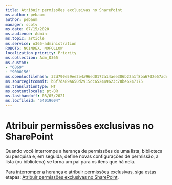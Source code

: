 ```yaml
---
title: Atribuir permissões exclusivas no SharePoint
ms.author: pebaum
author: pebaum
manager: scotv
ms.date: 07/15/2020
ms.audience: Admin
ms.topic: article
ms.service: o365-administration
ROBOTS: NOINDEX, NOFOLLOW
localization_priority: Priority
ms.collection: Adm_O365
ms.custom:
- "6869"
- "9000156"
ms.openlocfilehash: 32d790e59ee2e4a96ed0172a14aee306b22a1f8ba6702e57ade5357a69b46803
ms.sourcegitcommit: b5f7da89a650d2915dc652449623c78be6247175
ms.translationtype: HT
ms.contentlocale: pt-BR
ms.lasthandoff: 08/05/2021
ms.locfileid: "54019604"
---
```

# <a name="assign-unique-permissions-in-sharepoint"></a>Atribuir permissões exclusivas no SharePoint

Quando você interrompe a herança de permissões de uma lista, biblioteca ou pesquisa e, em seguida, define novas configurações de permissão, a lista (ou biblioteca) se torna um pai para os itens que há nela.  

Para interromper a herança e atribuir permissões exclusivas, siga estas etapas: [Atribuir permissões exclusivas no SharePoint](https://support.microsoft.com/office/customize-permissions-for-a-sharepoint-list-or-library-02d770f3-59eb-4910-a608-5f84cc297782#bkmk_break).

